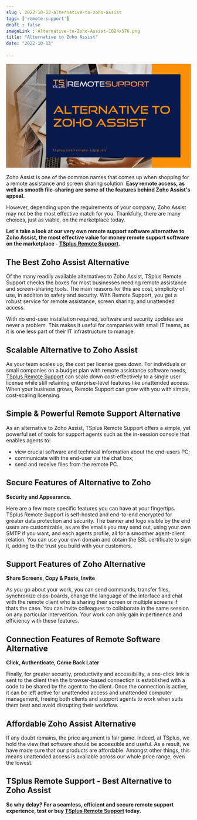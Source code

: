 ```yaml
---
slug : 2022-10-13-alternative-to-zoho-assist
tags: ['remote-support']
draft : false 
imageLink : Alternative-to-Zoho-Assist-1024x576.png
title: "Alternative to Zoho Assist"
date: "2022-10-13"

---
```


[![Article title "Alternative to Zoho Assist", logo and link against background picture of computer devices](./images/Alternative-to-Zoho-Assist-1024x576.png)](https://tsplus.net/remote-support/)

Zoho Assist is one of the common names that comes up when shopping for a remote assistance and screen sharing solution. **Easy remote access, as well as smooth file-sharing are some of the features behind Zoho Assist's appeal.**

However, depending upon the requirements of your company, Zoho Assist may not be the most effective match for you. Thankfully, there are many choices, just as viable, on the marketplace today.

**Let's take a look at our very own remote support software alternative to Zoho Assist, the most effective value for money remote support software on the marketplace - [TSplus Remote Support](https://tsplus.net/remote-support/).**

## The Best Zoho Assist Alternative

Of the many readily available alternatives to Zoho Assist, TSplus Remote Support checks the boxes for most businesses needing remote assistance and screen-sharing tools. The main reasons for this are cost, simplicity of use, in addition to safety and security. With Remote Support, you get a robust service for remote assistance, screen sharing, and unattended access.

With no end-user installation required, software and security updates are never a problem. This makes it useful for companies with small IT teams, as it is one less part of their IT infrastructure to manage.

## Scalable Alternative to Zoho Assist

As your team scales up, the cost per license goes down. For individuals or small companies on a budget plan with remote assistance software needs, [TSplus Remote Support](https://tsplus.net/pricing/remote-support/) can scale down cost-effectively to a single user license  while still retaining enterprise-level features like unattended access. When your business grows, Remote Support can grow with you with simple, cost-scaling licensing.

## Simple & Powerful Remote Support Alternative

As an alternative to Zoho Assist, TSplus Remote Support offers a simple, yet powerful set of tools for support agents such as the in-session console that enables agents to:

- view crucial software and technical information about the end-users PC;
- communicate with the end-user via the chat box;
- send and receive files from the remote PC.

## Secure Features of Alternative to Zoho

**Security and Appearance.**

Here are a few more specific features you can have at your fingertips. TSplus Remote Support is self-hosted and end-to-end encrypted for greater data protection and security. The banner and logo visible by the end users are customizable, as are the emails you may send out, using your own SMTP if you want, and each agents profile, all for a smoother agent-client relation. You can use your own domain and obtain the SSL certificate to sign it, adding to the trust you build with your customers.

## Support Features of Zoho Alternative

**Share Screens, Copy & Paste, Invite**

As you go about your work, you can send commands, transfer files, synchronize clips-boards, change the language of the interface and chat with the remote client who is sharing their screen or multiple screens if thats the case. You can invite colleagues to collaborate in the same session on any particular intervention. Your work can only gain in pertinence and efficiency with these features.

## Connection Features of Remote Software Alternative

**Click, Authenticate, Come Back Later**

Finally, for greater security, productivity and accessibility, a one-click link is sent to the client then the browser-based connection is established with a code to be shared by the agent to the client. Once the connection is active, it can be left active for unattended access and unattended computer management, freeing both clients and support agents to work when suits them best and avoid disrupting their workflow.

## Affordable Zoho Assist Alternative

If any doubt remains, the price argument is fair game. Indeed, at TSplus, we hold the view that software should be accessible and useful. As a result, we have made sure that our products are affordable. Amongst other things, this means unattended access is available across our whole price range, even the lowest.

## TSplus Remote Support - Best Alternative to Zoho Assist

**So why delay?** **For a seamless, efficient and secure remote support experience, test or buy [TSplus Remote Support](https://tsplus.net/remote-support/features/) today.**
